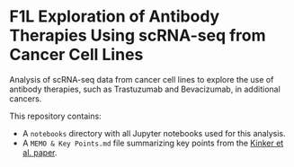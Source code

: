 # F1L Exploration of Antibody Therapies Using scRNA-seq from Cancer Cell Lines

Analysis of scRNA-seq data from cancer cell lines to explore the use of antibody therapies, such as Trastuzumab and Bevacizumab, in additional cancers.

This repository contains:
- A `notebooks` directory with all Jupyter notebooks used for this analysis.
- A `MEMO & Key Points.md` file summarizing key points from the [Kinker et al. paper](https://www.ncbi.nlm.nih.gov/pmc/articles/PMC8135089/).
